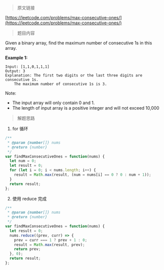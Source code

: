 > 原文链接

[https://leetcode.com/problems/max-consecutive-ones/](https://leetcode.com/problems/max-consecutive-ones/)

> 题目内容

Given a binary array, find the maximum number of consecutive 1s in this array.

**Example 1:**

```
Input: [1,1,0,1,1,1]
Output: 3
Explanation: The first two digits or the last three digits are consecutive 1s.
    The maximum number of consecutive 1s is 3.
```

Note:

- The input array will only contain 0 and 1.
- The length of input array is a positive integer and will not exceed 10,000

> 解题思路

1. for 循环

```js
/**
 * @param {number[]} nums
 * @return {number}
 */
var findMaxConsecutiveOnes = function(nums) {
  let num = 0;
  let result = 0;
  for (let i = 0; i < nums.length; i++) {
    result = Math.max(result, (num = nums[i] == 0 ? 0 : num + 1));
  }
  return result;
};
```

2. 使用 reduce 完成

```js
/**
 * @param {number[]} nums
 * @return {number}
 */
var findMaxConsecutiveOnes = function(nums) {
  let result = 0;
  nums.reduce((prev, curr) => {
    prev = curr === 1 ? prev + 1 : 0;
    result = Math.max(result, prev);
    return prev;
  }, 0);
  return result;
};
```

